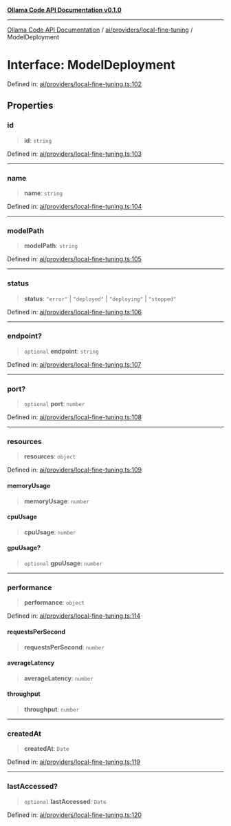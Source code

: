 [**Ollama Code API Documentation v0.1.0**](../../../../README.md)

***

[Ollama Code API Documentation](../../../../modules.md) / [ai/providers/local-fine-tuning](../README.md) / ModelDeployment

# Interface: ModelDeployment

Defined in: [ai/providers/local-fine-tuning.ts:102](https://github.com/erichchampion/ollama-code/blob/faff9979b25460f33a7dca555e6939125be92809/ollama-code/src/ai/providers/local-fine-tuning.ts#L102)

## Properties

### id

> **id**: `string`

Defined in: [ai/providers/local-fine-tuning.ts:103](https://github.com/erichchampion/ollama-code/blob/faff9979b25460f33a7dca555e6939125be92809/ollama-code/src/ai/providers/local-fine-tuning.ts#L103)

***

### name

> **name**: `string`

Defined in: [ai/providers/local-fine-tuning.ts:104](https://github.com/erichchampion/ollama-code/blob/faff9979b25460f33a7dca555e6939125be92809/ollama-code/src/ai/providers/local-fine-tuning.ts#L104)

***

### modelPath

> **modelPath**: `string`

Defined in: [ai/providers/local-fine-tuning.ts:105](https://github.com/erichchampion/ollama-code/blob/faff9979b25460f33a7dca555e6939125be92809/ollama-code/src/ai/providers/local-fine-tuning.ts#L105)

***

### status

> **status**: `"error"` \| `"deployed"` \| `"deploying"` \| `"stopped"`

Defined in: [ai/providers/local-fine-tuning.ts:106](https://github.com/erichchampion/ollama-code/blob/faff9979b25460f33a7dca555e6939125be92809/ollama-code/src/ai/providers/local-fine-tuning.ts#L106)

***

### endpoint?

> `optional` **endpoint**: `string`

Defined in: [ai/providers/local-fine-tuning.ts:107](https://github.com/erichchampion/ollama-code/blob/faff9979b25460f33a7dca555e6939125be92809/ollama-code/src/ai/providers/local-fine-tuning.ts#L107)

***

### port?

> `optional` **port**: `number`

Defined in: [ai/providers/local-fine-tuning.ts:108](https://github.com/erichchampion/ollama-code/blob/faff9979b25460f33a7dca555e6939125be92809/ollama-code/src/ai/providers/local-fine-tuning.ts#L108)

***

### resources

> **resources**: `object`

Defined in: [ai/providers/local-fine-tuning.ts:109](https://github.com/erichchampion/ollama-code/blob/faff9979b25460f33a7dca555e6939125be92809/ollama-code/src/ai/providers/local-fine-tuning.ts#L109)

#### memoryUsage

> **memoryUsage**: `number`

#### cpuUsage

> **cpuUsage**: `number`

#### gpuUsage?

> `optional` **gpuUsage**: `number`

***

### performance

> **performance**: `object`

Defined in: [ai/providers/local-fine-tuning.ts:114](https://github.com/erichchampion/ollama-code/blob/faff9979b25460f33a7dca555e6939125be92809/ollama-code/src/ai/providers/local-fine-tuning.ts#L114)

#### requestsPerSecond

> **requestsPerSecond**: `number`

#### averageLatency

> **averageLatency**: `number`

#### throughput

> **throughput**: `number`

***

### createdAt

> **createdAt**: `Date`

Defined in: [ai/providers/local-fine-tuning.ts:119](https://github.com/erichchampion/ollama-code/blob/faff9979b25460f33a7dca555e6939125be92809/ollama-code/src/ai/providers/local-fine-tuning.ts#L119)

***

### lastAccessed?

> `optional` **lastAccessed**: `Date`

Defined in: [ai/providers/local-fine-tuning.ts:120](https://github.com/erichchampion/ollama-code/blob/faff9979b25460f33a7dca555e6939125be92809/ollama-code/src/ai/providers/local-fine-tuning.ts#L120)
